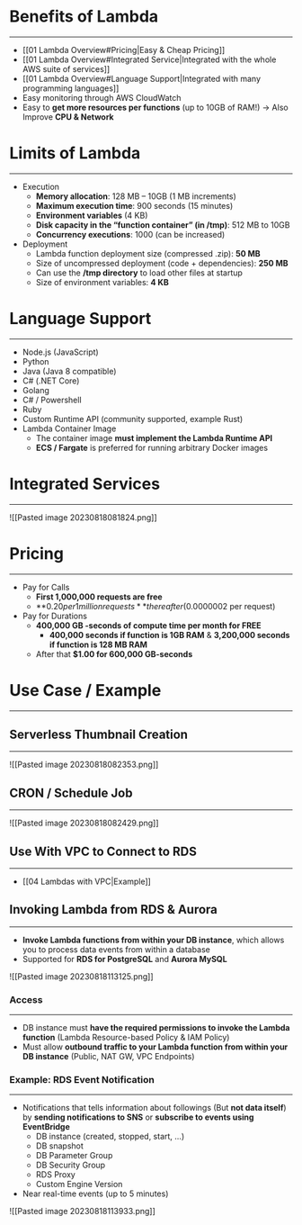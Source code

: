 # Benefits of Lambda
---

* [[01 Lambda Overview#Pricing|Easy & Cheap Pricing]]
* [[01 Lambda Overview#Integrated Service|Integrated with the whole AWS suite of services]]
* [[01 Lambda Overview#Language Support|Integrated with many programming languages]]
* Easy monitoring through AWS CloudWatch
* Easy to **get more resources per functions** (up to 10GB of RAM!) -> Also Improve **CPU & Network**

# Limits of Lambda
---

* Execution
	* **Memory allocation**: 128 MB – 10GB (1 MB increments)
	* **Maximum execution time**: 900 seconds (15 minutes)
	* **Environment variables** (4 KB)
	* **Disk capacity in the “function container” (in /tmp)**: 512 MB to 10GB
	* **Concurrency executions**: 1000 (can be increased)
* Deployment
	* Lambda function deployment size (compressed .zip): **50 MB**
	* Size of uncompressed deployment (code + dependencies): **250 MB**
	* Can use the **/tmp directory** to load other files at startup
	* Size of environment variables: **4 KB**

# Language Support
---

* Node.js (JavaScript) 
* Python
* Java (Java 8 compatible) 
* C# (.NET Core) 
* Golang 
* C# / Powershell 
* Ruby 
* Custom Runtime API (community supported, example Rust)
* Lambda Container Image 
	* The container image **must implement the Lambda Runtime API**
	* **ECS / Fargate** is preferred for running arbitrary Docker images

# Integrated Services
---

![[Pasted image 20230818081824.png]]

# Pricing
---

* Pay for Calls 
	* **First 1,000,000 requests are free**
	* **$0.20 per 1 million requests** thereafter ($0.0000002 per request)
* Pay for Durations
	* **400,000 GB -seconds of compute time per month for FREE**
		* **400,000 seconds if function is 1GB RAM** & **3,200,000 seconds if function is 128 MB RAM**
	* After that **$1.00 for 600,000 GB-seconds**

# Use Case / Example
---

## Serverless Thumbnail Creation
---

![[Pasted image 20230818082353.png]]

## CRON / Schedule Job
---

![[Pasted image 20230818082429.png]]

## Use With VPC to Connect to RDS
---

* [[04 Lambdas with VPC|Example]]

## Invoking Lambda from RDS & Aurora
---

* **Invoke Lambda functions from within your DB instance**, which allows you to process data events from within a database
* Supported for **RDS for PostgreSQL** and **Aurora MySQL**

![[Pasted image 20230818113125.png]]

### Access
---

* DB instance must **have the required permissions to invoke the Lambda function** (Lambda Resource-based Policy & IAM Policy)
* Must allow **outbound traffic to your Lambda function from within your DB instance** (Public, NAT GW, VPC Endpoints)

### Example: RDS Event Notification
---

* Notifications that tells information about followings (But **not data itself**) by **sending notifications to SNS** or **subscribe to events using EventBridge**
	* DB instance (created, stopped, start, …)
	* DB snapshot
	* DB Parameter Group
	* DB Security Group
	* RDS Proxy
	* Custom Engine Version
* Near real-time events (up to 5 minutes)

![[Pasted image 20230818113933.png]]
